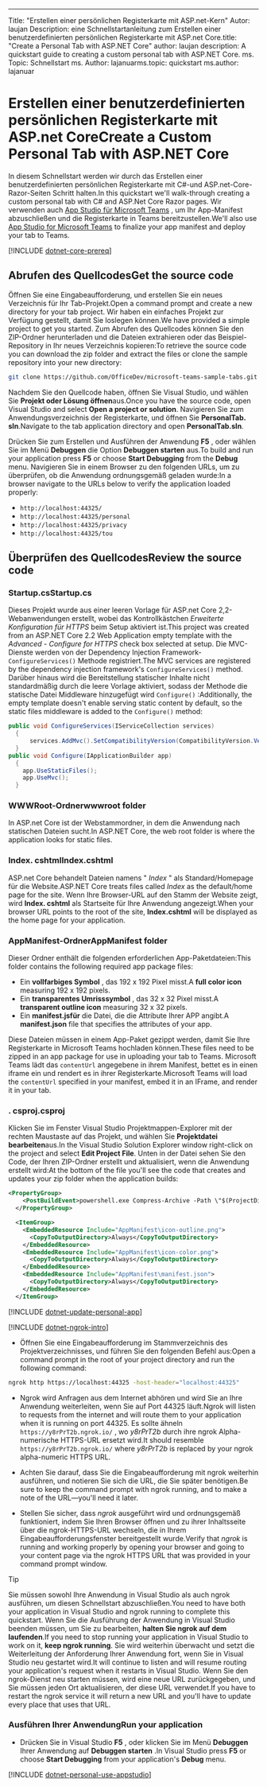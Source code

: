 ---
<span data-ttu-id="9f5c5-101">Title: "Erstellen einer persönlichen Registerkarte mit ASP.net-Kern" Autor: laujan Description: eine Schnellstartanleitung zum Erstellen einer benutzerdefinierten persönlichen Registerkarte mit ASP.net Core.</span><span class="sxs-lookup"><span data-stu-id="9f5c5-101">title: "Create a Personal Tab with ASP.NET Core" author: laujan description: A quickstart guide to creating a custom personal tab with ASP.NET Core.</span></span>
<span data-ttu-id="9f5c5-102">ms. Topic: Schnellstart ms. Author: lajanuar</span><span class="sxs-lookup"><span data-stu-id="9f5c5-102">ms.topic: quickstart ms.author: lajanuar</span></span>
# <a name="create-a-custom-personal-tab-with-aspnet-core"></a><span data-ttu-id="9f5c5-103">Erstellen einer benutzerdefinierten persönlichen Registerkarte mit ASP.net Core</span><span class="sxs-lookup"><span data-stu-id="9f5c5-103">Create a Custom Personal Tab with ASP.NET Core</span></span>

<span data-ttu-id="9f5c5-104">In diesem Schnellstart werden wir durch das Erstellen einer benutzerdefinierten persönlichen Registerkarte mit C#-und ASP.net-Core-Razor-Seiten Schritt halten.</span><span class="sxs-lookup"><span data-stu-id="9f5c5-104">In this quickstart we'll walk-through creating a custom personal tab with C# and ASP.Net Core Razor pages.</span></span> <span data-ttu-id="9f5c5-105">Wir verwenden auch [App Studio für Microsoft Teams](~/concepts/build-and-test/app-studio-overview.md) , um Ihr App-Manifest abzuschließen und die Registerkarte in Teams bereitzustellen.</span><span class="sxs-lookup"><span data-stu-id="9f5c5-105">We'll also use [App Studio for Microsoft Teams](~/concepts/build-and-test/app-studio-overview.md) to finalize your app manifest and deploy your tab to Teams.</span></span>

[!INCLUDE [dotnet-core-prereq](~/includes/tabs/dotnet-core-prereq.md)]

## <a name="get-the-source-code"></a><span data-ttu-id="9f5c5-106">Abrufen des Quellcodes</span><span class="sxs-lookup"><span data-stu-id="9f5c5-106">Get the source code</span></span>

<span data-ttu-id="9f5c5-107">Öffnen Sie eine Eingabeaufforderung, und erstellen Sie ein neues Verzeichnis für Ihr Tab-Projekt.</span><span class="sxs-lookup"><span data-stu-id="9f5c5-107">Open a command prompt and create a new directory for your tab project.</span></span> <span data-ttu-id="9f5c5-108">Wir haben ein einfaches Projekt zur Verfügung gestellt, damit Sie loslegen können.</span><span class="sxs-lookup"><span data-stu-id="9f5c5-108">We have provided a simple project to get you started.</span></span> <span data-ttu-id="9f5c5-109">Zum Abrufen des Quellcodes können Sie den ZIP-Ordner herunterladen und die Dateien extrahieren oder das Beispiel-Repository in Ihr neues Verzeichnis kopieren:</span><span class="sxs-lookup"><span data-stu-id="9f5c5-109">To retrieve the source code you can download the zip folder and extract the files or clone the sample repository into your new directory:</span></span>

```bash
git clone https://github.com/OfficeDev/microsoft-teams-sample-tabs.git
```

<span data-ttu-id="9f5c5-110">Nachdem Sie den Quellcode haben, öffnen Sie Visual Studio, und wählen Sie **Projekt oder Lösung öffnen**aus.</span><span class="sxs-lookup"><span data-stu-id="9f5c5-110">Once you have the source code, open Visual Studio and select **Open a project or solution**.</span></span> <span data-ttu-id="9f5c5-111">Navigieren Sie zum Anwendungsverzeichnis der Registerkarte, und öffnen Sie **PersonalTab. sln**.</span><span class="sxs-lookup"><span data-stu-id="9f5c5-111">Navigate to the tab application directory and open **PersonalTab.sln**.</span></span>

<span data-ttu-id="9f5c5-112">Drücken Sie zum Erstellen und Ausführen der Anwendung **F5** , oder wählen Sie im Menü **Debuggen** die Option **Debuggen starten** aus.</span><span class="sxs-lookup"><span data-stu-id="9f5c5-112">To build and run your application press **F5** or choose **Start Debugging** from the **Debug** menu.</span></span> <span data-ttu-id="9f5c5-113">Navigieren Sie in einem Browser zu den folgenden URLs, um zu überprüfen, ob die Anwendung ordnungsgemäß geladen wurde:</span><span class="sxs-lookup"><span data-stu-id="9f5c5-113">In a browser navigate to the URLs below to verify the application loaded properly:</span></span>

- `http://localhost:44325/`
- `http://localhost:44325/personal`
- `http://localhost:44325/privacy`
- `http://localhost:44325/tou`

## <a name="review-the-source-code"></a><span data-ttu-id="9f5c5-114">Überprüfen des Quellcodes</span><span class="sxs-lookup"><span data-stu-id="9f5c5-114">Review the source code</span></span>

### <a name="startupcs"></a><span data-ttu-id="9f5c5-115">Startup.cs</span><span class="sxs-lookup"><span data-stu-id="9f5c5-115">Startup.cs</span></span>

<span data-ttu-id="9f5c5-116">Dieses Projekt wurde aus einer leeren Vorlage für ASP.net Core 2,2-Webanwendungen erstellt, wobei das Kontrollkästchen *Erweiterte Konfiguration für HTTPS* beim Setup aktiviert ist.</span><span class="sxs-lookup"><span data-stu-id="9f5c5-116">This project was created from an ASP.NET Core 2.2 Web Application empty template with the *Advanced - Configure for HTTPS* check box selected at setup.</span></span> <span data-ttu-id="9f5c5-117">Die MVC-Dienste werden von der Dependency Injection Framework- `ConfigureServices()` Methode registriert.</span><span class="sxs-lookup"><span data-stu-id="9f5c5-117">The MVC services are registered by the dependency injection framework's `ConfigureServices()` method.</span></span> <span data-ttu-id="9f5c5-118">Darüber hinaus wird die Bereitstellung statischer Inhalte nicht standardmäßig durch die leere Vorlage aktiviert, sodass der Methode die statische Datei Middleware hinzugefügt wird `Configure()` :</span><span class="sxs-lookup"><span data-stu-id="9f5c5-118">Additionally, the empty template doesn't enable serving static content by default, so the static files middleware is added to the `Configure()` method:</span></span>

```csharp
public void ConfigureServices(IServiceCollection services)
  {
      services.AddMvc().SetCompatibilityVersion(CompatibilityVersion.Version_2_2);
  }
public void Configure(IApplicationBuilder app)
  {
    app.UseStaticFiles();
    app.UseMvc();
  }
```

### <a name="wwwroot-folder"></a><span data-ttu-id="9f5c5-119">WWWRoot-Ordner</span><span class="sxs-lookup"><span data-stu-id="9f5c5-119">wwwroot folder</span></span>

<span data-ttu-id="9f5c5-120">In ASP.net Core ist der Webstammordner, in dem die Anwendung nach statischen Dateien sucht.</span><span class="sxs-lookup"><span data-stu-id="9f5c5-120">In ASP.NET Core, the web root folder is where the application looks for static files.</span></span>

### <a name="indexcshtml"></a><span data-ttu-id="9f5c5-121">Index. cshtml</span><span class="sxs-lookup"><span data-stu-id="9f5c5-121">Index.cshtml</span></span>

<span data-ttu-id="9f5c5-122">ASP.net Core behandelt Dateien namens " *Index* " als Standard/Homepage für die Website.</span><span class="sxs-lookup"><span data-stu-id="9f5c5-122">ASP.NET Core treats files called *Index* as the default/home page for the site.</span></span> <span data-ttu-id="9f5c5-123">Wenn Ihre Browser-URL auf den Stamm der Website zeigt, wird **Index. cshtml** als Startseite für Ihre Anwendung angezeigt.</span><span class="sxs-lookup"><span data-stu-id="9f5c5-123">When your browser URL points to the root of the site, **Index.cshtml** will be displayed as the home page for your application.</span></span>

### <a name="appmanifest-folder"></a><span data-ttu-id="9f5c5-124">AppManifest-Ordner</span><span class="sxs-lookup"><span data-stu-id="9f5c5-124">AppManifest folder</span></span>

<span data-ttu-id="9f5c5-125">Dieser Ordner enthält die folgenden erforderlichen App-Paketdateien:</span><span class="sxs-lookup"><span data-stu-id="9f5c5-125">This folder contains the following required app package files:</span></span>

- <span data-ttu-id="9f5c5-126">Ein **vollfarbiges Symbol** , das 192 x 192 Pixel misst.</span><span class="sxs-lookup"><span data-stu-id="9f5c5-126">A **full color icon** measuring 192 x 192 pixels.</span></span>
- <span data-ttu-id="9f5c5-127">Ein **transparentes Umrisssymbol** , das 32 x 32 Pixel misst.</span><span class="sxs-lookup"><span data-stu-id="9f5c5-127">A **transparent outline icon** measuring 32 x 32 pixels.</span></span>
- <span data-ttu-id="9f5c5-128">Ein **manifest.jsfür** die Datei, die die Attribute Ihrer APP angibt.</span><span class="sxs-lookup"><span data-stu-id="9f5c5-128">A **manifest.json** file that specifies the attributes of your app.</span></span>

<span data-ttu-id="9f5c5-129">Diese Dateien müssen in einem App-Paket gezippt werden, damit Sie Ihre Registerkarte in Microsoft Teams hochladen können.</span><span class="sxs-lookup"><span data-stu-id="9f5c5-129">These files need to be zipped in an app package for use in uploading your tab to Teams.</span></span> <span data-ttu-id="9f5c5-130">Microsoft Teams lädt das `contentUrl` angegebene in ihrem Manifest, bettet es in einen iframe ein und rendert es in ihrer Registerkarte.</span><span class="sxs-lookup"><span data-stu-id="9f5c5-130">Microsoft Teams will load the `contentUrl` specified in your manifest, embed it in an IFrame, and render it in your tab.</span></span>

### <a name="csproj"></a><span data-ttu-id="9f5c5-131">. csproj</span><span class="sxs-lookup"><span data-stu-id="9f5c5-131">.csproj</span></span>

<span data-ttu-id="9f5c5-132">Klicken Sie im Fenster Visual Studio Projektmappen-Explorer mit der rechten Maustaste auf das Projekt, und wählen Sie **Projektdatei bearbeiten**aus.</span><span class="sxs-lookup"><span data-stu-id="9f5c5-132">In the Visual Studio Solution Explorer window right-click on the project and select **Edit Project File**.</span></span> <span data-ttu-id="9f5c5-133">Unten in der Datei sehen Sie den Code, der Ihren ZIP-Ordner erstellt und aktualisiert, wenn die Anwendung erstellt wird:</span><span class="sxs-lookup"><span data-stu-id="9f5c5-133">At the bottom of the file you'll see the code that creates and updates your zip folder when the application builds:</span></span>

```xml
<PropertyGroup>
    <PostBuildEvent>powershell.exe Compress-Archive -Path \"$(ProjectDir)AppManifest\*\" -DestinationPath \"$(TargetDir)tab.zip\" -Force</PostBuildEvent>
  </PropertyGroup>

  <ItemGroup>
    <EmbeddedResource Include="AppManifest\icon-outline.png">
      <CopyToOutputDirectory>Always</CopyToOutputDirectory>
    </EmbeddedResource>
    <EmbeddedResource Include="AppManifest\icon-color.png">
      <CopyToOutputDirectory>Always</CopyToOutputDirectory>
    </EmbeddedResource>
    <EmbeddedResource Include="AppManifest\manifest.json">
      <CopyToOutputDirectory>Always</CopyToOutputDirectory>
    </EmbeddedResource>
  </ItemGroup>
```

[!INCLUDE  [dotnet-update-personal-app](~/includes/tabs/dotnet-update-personal-app.md)]

[!INCLUDE [dotnet-ngrok-intro](~/includes/tabs/dotnet-ngrok-intro.md)]

- <span data-ttu-id="9f5c5-134">Öffnen Sie eine Eingabeaufforderung im Stammverzeichnis des Projektverzeichnisses, und führen Sie den folgenden Befehl aus:</span><span class="sxs-lookup"><span data-stu-id="9f5c5-134">Open a command prompt in the root of your project directory and run the following command:</span></span>

```bash
ngrok http https://localhost:44325 -host-header="localhost:44325"
```

- <span data-ttu-id="9f5c5-135">Ngrok wird Anfragen aus dem Internet abhören und wird Sie an Ihre Anwendung weiterleiten, wenn Sie auf Port 44325 läuft.</span><span class="sxs-lookup"><span data-stu-id="9f5c5-135">Ngrok will listen to requests from the internet and will route them to your application when it is running on port 44325.</span></span>  <span data-ttu-id="9f5c5-136">Es sollte ähneln `https://y8rPrT2b.ngrok.io/` , wo *y8rPrT2b* durch ihre ngrok Alpha-numerische HTTPS-URL ersetzt wird.</span><span class="sxs-lookup"><span data-stu-id="9f5c5-136">It should resemble `https://y8rPrT2b.ngrok.io/` where *y8rPrT2b* is replaced by your ngrok alpha-numeric HTTPS URL.</span></span>

- <span data-ttu-id="9f5c5-137">Achten Sie darauf, dass Sie die Eingabeaufforderung mit ngrok weiterhin ausführen, und notieren Sie sich die URL, die Sie später benötigen.</span><span class="sxs-lookup"><span data-stu-id="9f5c5-137">Be sure to keep the command prompt with ngrok running, and to make a note of the URL—you'll need it later.</span></span>

- <span data-ttu-id="9f5c5-138">Stellen Sie sicher, dass *ngrok* ausgeführt wird und ordnungsgemäß funktioniert, indem Sie Ihren Browser öffnen und zu ihrer Inhaltsseite über die ngrok-HTTPS-URL wechseln, die in Ihrem Eingabeaufforderungsfenster bereitgestellt wurde.</span><span class="sxs-lookup"><span data-stu-id="9f5c5-138">Verify that *ngrok* is running and working properly by opening your browser and going to your content page via the ngrok HTTPS URL that was provided in your command prompt window.</span></span>

>[!TIP]
><span data-ttu-id="9f5c5-139">Sie müssen sowohl Ihre Anwendung in Visual Studio als auch ngrok ausführen, um diesen Schnellstart abzuschließen.</span><span class="sxs-lookup"><span data-stu-id="9f5c5-139">You need to have both your application in Visual Studio and ngrok running to complete this quickstart.</span></span> <span data-ttu-id="9f5c5-140">Wenn Sie die Ausführung der Anwendung in Visual Studio beenden müssen, um Sie zu bearbeiten, **halten Sie ngrok auf dem laufenden**.</span><span class="sxs-lookup"><span data-stu-id="9f5c5-140">If you need to stop running your application in Visual Studio to work on it, **keep ngrok running**.</span></span> <span data-ttu-id="9f5c5-141">Sie wird weiterhin überwacht und setzt die Weiterleitung der Anforderung Ihrer Anwendung fort, wenn Sie in Visual Studio neu gestartet wird.</span><span class="sxs-lookup"><span data-stu-id="9f5c5-141">It will continue to listen and will resume routing your application's request when it restarts in Visual Studio.</span></span> <span data-ttu-id="9f5c5-142">Wenn Sie den ngrok-Dienst neu starten müssen, wird eine neue URL zurückgegeben, und Sie müssen jeden Ort aktualisieren, der diese URL verwendet.</span><span class="sxs-lookup"><span data-stu-id="9f5c5-142">If you have to restart the ngrok service it will return a new URL and you'll have to update every place that uses that URL.</span></span>

### <a name="run-your-application"></a><span data-ttu-id="9f5c5-143">Ausführen Ihrer Anwendung</span><span class="sxs-lookup"><span data-stu-id="9f5c5-143">Run your application</span></span>

- <span data-ttu-id="9f5c5-144">Drücken Sie in Visual Studio **F5** , oder klicken Sie im Menü **Debuggen** Ihrer Anwendung auf **Debuggen starten** .</span><span class="sxs-lookup"><span data-stu-id="9f5c5-144">In Visual Studio press **F5** or choose **Start Debugging** from your application's **Debug** menu.</span></span>

[!INCLUDE [dotnet-personal-use-appstudio](~/includes/tabs/dotnet-personal-use-appstudio.md)]
